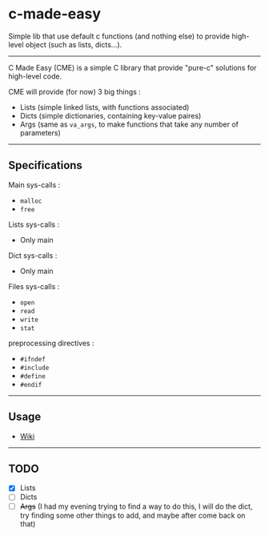# c-made-easy
Simple lib that use default c functions (and nothing else) to provide high-level object (such as lists, dicts...).

---

C Made Easy (CME) is a simple C library that provide "pure-c" solutions for high-level code.

CME will provide (for now) 3 big things :
- Lists (simple linked lists, with functions associated)
- Dicts (simple dictionaries, containing key-value paires)
- Args (same as `va_args`, to make functions that take any number of parameters)

---

## Specifications

Main sys-calls :
- `malloc`
- `free`

Lists sys-calls :
- Only main

Dict sys-calls :
- Only main

Files sys-calls :
- `open`
- `read`
- `write`
- `stat`

preprocessing directives :
- `#ifndef`
- `#include`
- `#define`
- `#endif`

---

## Usage

- <a href="https://github.com/Tech0ne/c-made-easy/wiki/">Wiki</a>

---

## TODO

- [x] Lists
- [ ] Dicts
- [ ] ~~Args~~ (I had my evening trying to find a way to do this, I will do the dict, try finding some other things to add, and maybe after come back on that)
